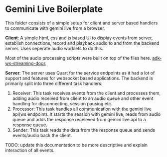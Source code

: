 # Gemini Live Boilerplate

This folder consists of a simple setup for client and server based handlers to communicate with gemini live from a browser.

**Client**:
A simple html, css and js based UI to display events from server, establish connections, record and playback audio to and from the backend server. Uses seperate audio worklets to do this.

Most of the audio processing scripts were built on top of the files here. [adk-ws-streaming-docs](https://github.com/google/adk-docs/tree/main/examples/python/snippets/streaming/adk-streaming-ws/app/static/js)

**Server**:
The server uses Quart for the service endpoints as it had a lot of support and features for websocket based applications. The backend is primarily split into three different task handlers:
1. Receiver: This task receives events from the client and processes them, adding audio received from client to an audio queue and other event handling for disconnecting, session pausing etc.
2. Processor: This task handles all communication with the gemini live api(ws endpoint). It starts the session with gemini live, reads from audio queue and adds the response receieved from gemini live api to a response queue.
3. Sender: This task reads the data from the response queue and sends events/audio back the client.

TODO: update this documentation to be more descriptive and explain interaction of all events.